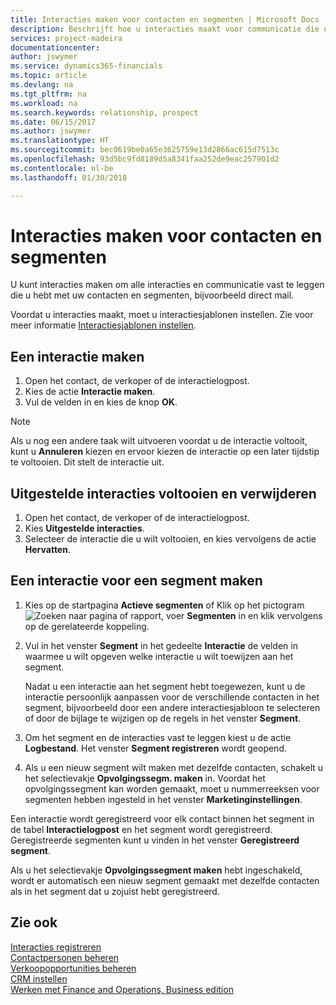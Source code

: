 ```yaml
---
title: Interacties maken voor contacten en segmenten | Microsoft Docs
description: Beschrijft hoe u interacties maakt voor communicatie die u hebt met uw contacten en segmenten in Finance and Operations, Business edition, bijvoorbeeld direct mail.
services: project-madeira
documentationcenter: 
author: jswymer
ms.service: dynamics365-financials
ms.topic: article
ms.devlang: na
ms.tgt_pltfrm: na
ms.workload: na
ms.search.keywords: relationship, prospect
ms.date: 06/15/2017
ms.author: jswymer
ms.translationtype: HT
ms.sourcegitcommit: bec0619be0a65e3625759e13d2866ac615d7513c
ms.openlocfilehash: 93d5bc9fd8189d5a8341faa252de9eac257901d2
ms.contentlocale: nl-be
ms.lasthandoff: 01/30/2018

---
```

# <a name="create-interactions-on-contacts-and-segments"></a>Interacties maken voor contacten en segmenten
U kunt interacties maken om alle interacties en communicatie vast te leggen die u hebt met uw contacten en segmenten, bijvoorbeeld direct mail.

Voordat u interacties maakt, moet u interactiesjablonen instellen. Zie voor meer informatie [Interactiesjablonen instellen](marketing-interactions.md).

## <a name="to-create-an-interaction"></a>Een interactie maken
1. Open het contact, de verkoper of de interactielogpost.
2. Kies de actie **Interactie maken**.
3. Vul de velden in en kies de knop **OK**.

> [!NOTE]  
>   Als u nog een andere taak wilt uitvoeren voordat u de interactie voltooit, kunt u **Annuleren** kiezen en ervoor kiezen de interactie op een later tijdstip te voltooien. Dit stelt de interactie uit.

## <a name="to-finish-and-delete-postponed-interactions"></a>Uitgestelde interacties voltooien en verwijderen
1. Open het contact, de verkoper of de interactielogpost.
2. Kies **Uitgestelde interacties**.
3. Selecteer de interactie die u wilt voltooien, en kies vervolgens de actie **Hervatten**.

## <a name="to-create-an-interaction-on-a-segment"></a>Een interactie voor een segment maken
1. Kies op de startpagina **Actieve segmenten** of Klik op het pictogram ![Zoeken naar pagina of rapport](media/ui-search/search_small.png "pictogram Zoeken naar pagina of rapport"), voer **Segmenten** in en klik vervolgens op de gerelateerde koppeling.
2. Vul in het venster **Segment** in het gedeelte **Interactie** de velden in waarmee u wilt opgeven welke interactie u wilt toewijzen aan het segment.

    Nadat u een interactie aan het segment hebt toegewezen, kunt u de interactie persoonlijk aanpassen voor de verschillende contacten in het segment, bijvoorbeeld door een andere interactiesjabloon te selecteren of door de bijlage te wijzigen op de regels in het venster **Segment**.  
3. Om het segment en de interacties vast te leggen kiest u de actie **Logbestand**. Het venster **Segment registreren** wordt geopend.
4. Als u een nieuw segment wilt maken met dezelfde contacten, schakelt u het selectievakje **Opvolgingssegm. maken** in. Voordat het opvolgingssegment kan worden gemaakt, moet u nummerreeksen voor segmenten hebben ingesteld in het venster **Marketinginstellingen**.

Een interactie wordt geregistreerd voor elk contact binnen het segment in de tabel **Interactielogpost** en het segment wordt geregistreerd. Geregistreerde segmenten kunt u vinden in het venster **Geregistreerd segment**.

Als u het selectievakje **Opvolgingssegment maken** hebt ingeschakeld, wordt er automatisch een nieuw segment gemaakt met dezelfde contacten als in het segment dat u zojuist hebt geregistreerd.

## <a name="see-also"></a>Zie ook
[Interacties registreren](marketing-interactions.md)  
[Contactpersonen beheren](marketing-contacts.md)  
[Verkoopopportunities beheren](marketing-manage-sales-opportunities.md)  
[CRM instellen](marketing-setup-marketing.md)  
[Werken met Finance and Operations, Business edition](ui-work-product.md)

